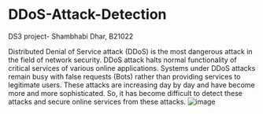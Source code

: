# DDoS-Attack-Detection
DS3 project- Shambhabi Dhar, B21022

Distributed Denial of Service attack (DDoS) is the most dangerous
attack in the field of network security. DDoS attack halts normal functionality of critical
services of various online applications. Systems under DDoS attacks remain busy with false
requests (Bots) rather than providing services to legitimate users. These attacks are
increasing day by day and have become more and more sophisticated. So, it has become
difficult to detect these attacks and secure online services from these attacks.
![image](https://github.com/ShambhabiDhar/DDoS-Attack-Detection/assets/109088874/17720d12-c2a5-4591-9e8d-a43fc18ba938)
